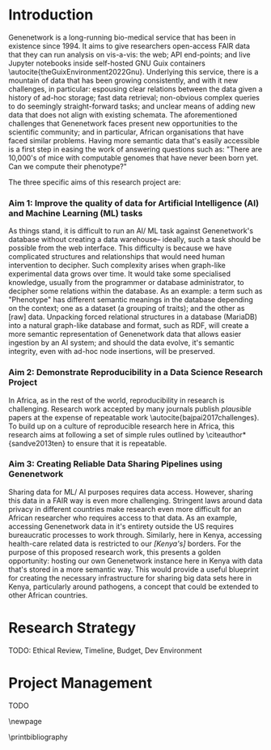 # Introduction

Genenetwork is a long-running bio-medical service that has been in existence since 1994. It aims to give researchers open-access FAIR data that they can run analysis on vis-a-vis: the web; API end-points; and live Jupyter notebooks inside self-hosted GNU Guix containers \autocite{theGuixEnvironment2022Gnu}. Underlying this service, there is a mountain of data that has been growing consistently, and with it new challenges, in particular: espousing clear relations between the data given a history of ad-hoc storage; fast data retrieval; non-obvious complex queries to do seemingly straight-forward tasks; and unclear means of adding new data that does not align with existing schemata. The aforementioned challenges that Genenetwork faces present new opportunities to the scientific community; and in particular, African organisations that have faced similar problems. Having more semantic data that's easily accessible is a first step in easing the work of answering questions such as: "There are 10,000's of mice with computable genomes that have never been born yet. Can we compute their phenotype?"

The three specific aims of this research project are:


### Aim 1: Improve the quality of data for Artificial Intelligence (AI) and Machine Learning (ML) tasks

As things stand, it is difficult to run an AI/ ML task against Genenetwork's database without creating a data warehouse&#x2013; ideally, such a task should be possible from the web interface. This difficulty is because we have complicated structures and relationships that would need human intervention to decipher. Such complexity arises when graph-like experimental data grows over time. It would take some specialised knowledge, usually from the programmer or database administrator, to decipher some relations within the database. As an example: a term such as "Phenotype" has different semantic meanings in the database depending on the context; one as a dataset (a grouping of traits); and the other as [raw] data. Unpacking forced relational structures in a database (MariaDB) into a natural graph-like database and format, such as RDF, will create a more semantic representation of Genenetwork data that allows easier ingestion by an AI system; and should the data evolve, it's semantic integrity, even with ad-hoc node insertions, will be preserved.


### Aim 2: Demonstrate Reproducibility in a Data Science Research Project

In Africa, as in the rest of the world, reproducibility in research is challenging. Research work accepted by many journals publish *plausible* papers at the expense of repeatable work \autocite{bajpai2017challenges}. To build up on a culture of reproducible research here in Africa, this research aims at following a set of simple rules outlined by \citeauthor*{sandve2013ten} to ensure that it is repeatable.


### Aim 3: Creating Reliable Data Sharing Pipelines using Genenetwork

Sharing data for ML/ AI purposes requires data access. However, sharing this data in a FAIR way is even more challenging. Stringent laws around data privacy in different countries make research even more difficult for an African researcher who requires access to that data. As an example, accessing Genenetwork data in it's entirety outside the US requires bureaucratic processes to work through. Similarly, here in Kenya, accessing health-care related data is restricted to our *[Kenya's]* borders. For the purpose of this proposed research work, this presents a golden opportunity: hosting our own Genenetwork instance here in Kenya with data that's stored in a more semantic way. This would provide a useful blueprint for creating the necessary infrastructure for sharing big data sets here in Kenya, particularly around pathogens, a concept that could be extended to other African countries.


# Research Strategy

TODO: Ethical Review, Timeline, Budget, Dev Environment


# Project Management

TODO

\newpage

\printbibliography